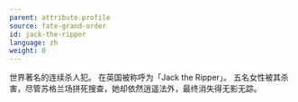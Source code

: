 ```yaml
---
parent: attribute.profile
source: fate-grand-order
id: jack-the-ripper
language: zh
weight: 0
---
```


世界著名的连续杀人犯。
在英国被称呼为「Jack the Ripper」。
五名女性被其杀害，尽管苏格兰场拼死搜查，她却依然逍遥法外，最终消失得无影无踪。
